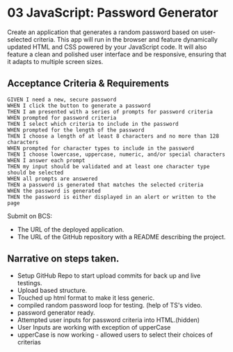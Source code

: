 # 03 JavaScript: Password Generator

Create an application that generates a random password based on user-selected criteria. This app will run in the browser and feature dynamically updated HTML and CSS powered by your JavaScript code. It will also feature a clean and polished user interface and be responsive, ensuring that it adapts to multiple screen sizes.

## Acceptance Criteria & Requirements

```
GIVEN I need a new, secure password
WHEN I click the button to generate a password
THEN I am presented with a series of prompts for password criteria
WHEN prompted for password criteria
THEN I select which criteria to include in the password
WHEN prompted for the length of the password
THEN I choose a length of at least 8 characters and no more than 128 characters
WHEN prompted for character types to include in the password
THEN I choose lowercase, uppercase, numeric, and/or special characters
WHEN I answer each prompt
THEN my input should be validated and at least one character type should be selected
WHEN all prompts are answered
THEN a password is generated that matches the selected criteria
WHEN the password is generated
THEN the password is either displayed in an alert or written to the page
```

Submit on BCS:

- The URL of the deployed application.
- The URL of the GitHub repository with a README describing the project.

## Narrative on steps taken.

- Setup GitHub Repo to start upload commits for back up and live testings.
- Upload based structure.
- Touched up html format to make it less generic.
- compiled random password loop for testing. (help of TS's video.
- password generator ready.
- Attempted user inputs for password criteria into HTML.(hidden)
- User Inputs are working with exception of upperCase
- upperCase is now working - allowed users to select their choices of criterias
